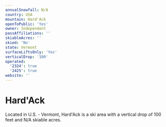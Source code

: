 ```yaml
---
annualSnowfall: N/A
country: USA
mountain: Hard'Ack
openToPublic: 'Yes'
owner: Independent
passAffiliations: ''
skiableAcres: ''
skied: 'No'
state: Vermont
surfaceLiftsOnly: 'Yes'
verticalDrop: '100'
operated:
  '2324': true
  '2425': true
website: ''
---
```



# Hard'Ack

Located in U.S. - Vermont, Hard'Ack is a ski area with a vertical drop of 100 feet and N/A skiable acres.
